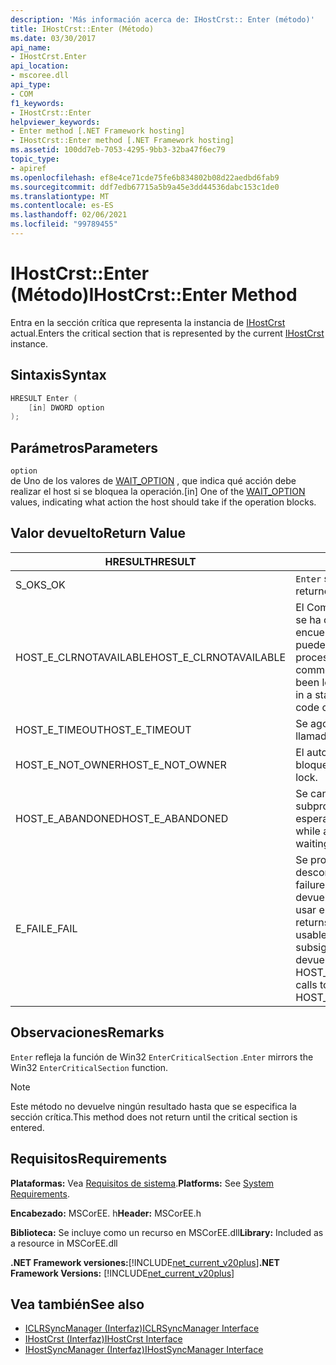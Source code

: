 ```yaml
---
description: 'Más información acerca de: IHostCrst:: Enter (método)'
title: IHostCrst::Enter (Método)
ms.date: 03/30/2017
api_name:
- IHostCrst.Enter
api_location:
- mscoree.dll
api_type:
- COM
f1_keywords:
- IHostCrst::Enter
helpviewer_keywords:
- Enter method [.NET Framework hosting]
- IHostCrst::Enter method [.NET Framework hosting]
ms.assetid: 100dd7eb-7053-4295-9bb3-32ba47f6ec79
topic_type:
- apiref
ms.openlocfilehash: ef8e4ce71cde75fe6b834802b08d22aedbd6fab9
ms.sourcegitcommit: ddf7edb67715a5b9a45e3dd44536dabc153c1de0
ms.translationtype: MT
ms.contentlocale: es-ES
ms.lasthandoff: 02/06/2021
ms.locfileid: "99789455"
---
```

# <a name="ihostcrstenter-method"></a><span data-ttu-id="7069d-103">IHostCrst::Enter (Método)</span><span class="sxs-lookup"><span data-stu-id="7069d-103">IHostCrst::Enter Method</span></span>

<span data-ttu-id="7069d-104">Entra en la sección crítica que representa la instancia de [IHostCrst](ihostcrst-interface.md) actual.</span><span class="sxs-lookup"><span data-stu-id="7069d-104">Enters the critical section that is represented by the current [IHostCrst](ihostcrst-interface.md) instance.</span></span>  
  
## <a name="syntax"></a><span data-ttu-id="7069d-105">Sintaxis</span><span class="sxs-lookup"><span data-stu-id="7069d-105">Syntax</span></span>  
  
```cpp  
HRESULT Enter (  
    [in] DWORD option  
);  
```  
  
## <a name="parameters"></a><span data-ttu-id="7069d-106">Parámetros</span><span class="sxs-lookup"><span data-stu-id="7069d-106">Parameters</span></span>  

 `option`  
 <span data-ttu-id="7069d-107">de Uno de los valores de [WAIT_OPTION](wait-option-enumeration.md) , que indica qué acción debe realizar el host si se bloquea la operación.</span><span class="sxs-lookup"><span data-stu-id="7069d-107">[in] One of the [WAIT_OPTION](wait-option-enumeration.md) values, indicating what action the host should take if the operation blocks.</span></span>  
  
## <a name="return-value"></a><span data-ttu-id="7069d-108">Valor devuelto</span><span class="sxs-lookup"><span data-stu-id="7069d-108">Return Value</span></span>  
  
|<span data-ttu-id="7069d-109">HRESULT</span><span class="sxs-lookup"><span data-stu-id="7069d-109">HRESULT</span></span>|<span data-ttu-id="7069d-110">Descripción</span><span class="sxs-lookup"><span data-stu-id="7069d-110">Description</span></span>|  
|-------------|-----------------|  
|<span data-ttu-id="7069d-111">S_OK</span><span class="sxs-lookup"><span data-stu-id="7069d-111">S_OK</span></span>|<span data-ttu-id="7069d-112">`Enter` se devolvió correctamente.</span><span class="sxs-lookup"><span data-stu-id="7069d-112">`Enter` returned successfully.</span></span>|  
|<span data-ttu-id="7069d-113">HOST_E_CLRNOTAVAILABLE</span><span class="sxs-lookup"><span data-stu-id="7069d-113">HOST_E_CLRNOTAVAILABLE</span></span>|<span data-ttu-id="7069d-114">El Common Language Runtime (CLR) no se ha cargado en un proceso o el CLR se encuentra en un estado en el que no puede ejecutar código administrado ni procesar la llamada correctamente.</span><span class="sxs-lookup"><span data-stu-id="7069d-114">The common language runtime (CLR) has not been loaded into a process, or the CLR is in a state in which it cannot run managed code or process the call successfully.</span></span>|  
|<span data-ttu-id="7069d-115">HOST_E_TIMEOUT</span><span class="sxs-lookup"><span data-stu-id="7069d-115">HOST_E_TIMEOUT</span></span>|<span data-ttu-id="7069d-116">Se agotó el tiempo de espera de la llamada.</span><span class="sxs-lookup"><span data-stu-id="7069d-116">The call timed out.</span></span>|  
|<span data-ttu-id="7069d-117">HOST_E_NOT_OWNER</span><span class="sxs-lookup"><span data-stu-id="7069d-117">HOST_E_NOT_OWNER</span></span>|<span data-ttu-id="7069d-118">El autor de la llamada no posee el bloqueo.</span><span class="sxs-lookup"><span data-stu-id="7069d-118">The caller does not own the lock.</span></span>|  
|<span data-ttu-id="7069d-119">HOST_E_ABANDONED</span><span class="sxs-lookup"><span data-stu-id="7069d-119">HOST_E_ABANDONED</span></span>|<span data-ttu-id="7069d-120">Se canceló un evento mientras un subproceso o fibra bloqueados estaba esperando en él.</span><span class="sxs-lookup"><span data-stu-id="7069d-120">An event was canceled while a blocked thread or fiber was waiting on it.</span></span>|  
|<span data-ttu-id="7069d-121">E_FAIL</span><span class="sxs-lookup"><span data-stu-id="7069d-121">E_FAIL</span></span>|<span data-ttu-id="7069d-122">Se produjo un error grave desconocido.</span><span class="sxs-lookup"><span data-stu-id="7069d-122">An unknown catastrophic failure occurred.</span></span> <span data-ttu-id="7069d-123">Cuando un método devuelve E_FAIL, CLR ya no se puede usar en el proceso.</span><span class="sxs-lookup"><span data-stu-id="7069d-123">When a method returns E_FAIL, the CLR is no longer usable within the process.</span></span> <span data-ttu-id="7069d-124">Las llamadas subsiguientes a métodos de hospedaje devuelven HOST_E_CLRNOTAVAILABLE.</span><span class="sxs-lookup"><span data-stu-id="7069d-124">Subsequent calls to hosting methods return HOST_E_CLRNOTAVAILABLE.</span></span>|  
  
## <a name="remarks"></a><span data-ttu-id="7069d-125">Observaciones</span><span class="sxs-lookup"><span data-stu-id="7069d-125">Remarks</span></span>  

 <span data-ttu-id="7069d-126">`Enter` refleja la función de Win32 `EnterCriticalSection` .</span><span class="sxs-lookup"><span data-stu-id="7069d-126">`Enter` mirrors the Win32 `EnterCriticalSection` function.</span></span>  
  
> [!NOTE]
> <span data-ttu-id="7069d-127">Este método no devuelve ningún resultado hasta que se especifica la sección crítica.</span><span class="sxs-lookup"><span data-stu-id="7069d-127">This method does not return until the critical section is entered.</span></span>  
  
## <a name="requirements"></a><span data-ttu-id="7069d-128">Requisitos</span><span class="sxs-lookup"><span data-stu-id="7069d-128">Requirements</span></span>  

 <span data-ttu-id="7069d-129">**Plataformas:** Vea [Requisitos de sistema](../../get-started/system-requirements.md).</span><span class="sxs-lookup"><span data-stu-id="7069d-129">**Platforms:** See [System Requirements](../../get-started/system-requirements.md).</span></span>  
  
 <span data-ttu-id="7069d-130">**Encabezado:** MSCorEE. h</span><span class="sxs-lookup"><span data-stu-id="7069d-130">**Header:** MSCorEE.h</span></span>  
  
 <span data-ttu-id="7069d-131">**Biblioteca:** Se incluye como un recurso en MSCorEE.dll</span><span class="sxs-lookup"><span data-stu-id="7069d-131">**Library:** Included as a resource in MSCorEE.dll</span></span>  
  
 <span data-ttu-id="7069d-132">**.NET Framework versiones:**[!INCLUDE[net_current_v20plus](../../../../includes/net-current-v20plus-md.md)]</span><span class="sxs-lookup"><span data-stu-id="7069d-132">**.NET Framework Versions:** [!INCLUDE[net_current_v20plus](../../../../includes/net-current-v20plus-md.md)]</span></span>  
  
## <a name="see-also"></a><span data-ttu-id="7069d-133">Vea también</span><span class="sxs-lookup"><span data-stu-id="7069d-133">See also</span></span>

- [<span data-ttu-id="7069d-134">ICLRSyncManager (Interfaz)</span><span class="sxs-lookup"><span data-stu-id="7069d-134">ICLRSyncManager Interface</span></span>](iclrsyncmanager-interface.md)
- [<span data-ttu-id="7069d-135">IHostCrst (Interfaz)</span><span class="sxs-lookup"><span data-stu-id="7069d-135">IHostCrst Interface</span></span>](ihostcrst-interface.md)
- [<span data-ttu-id="7069d-136">IHostSyncManager (Interfaz)</span><span class="sxs-lookup"><span data-stu-id="7069d-136">IHostSyncManager Interface</span></span>](ihostsyncmanager-interface.md)
